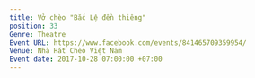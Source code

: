 ```yaml
---
title: Vở chèo "Bắc Lệ đền thiêng"
position: 33
Genre: Theatre
Event URL: https://www.facebook.com/events/841465709359954/
Venue: Nhà Hát Chèo Việt Nam
Event date: 2017-10-28 07:00:00 +07:00
---
```


